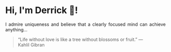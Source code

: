 # Hi, I'm Derrick 👋!
<p align="justify">I admire uniqueness and believe that a clearly focused mind can achieve anything...</p> 
<!-- #quote-start -->
<blockquote>&ldquo;Life without love is like a tree without blossoms or fruit.&rdquo; &mdash; <footer>Kahlil Gibran</footer></blockquote>
<!-- #quote-end -->
